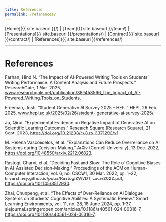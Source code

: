 ```yaml
---
title: References
permalink: /references/
---
```


[Home]({{ site.baseurl }}/) | [Team]({{ site.baseurl }}/team/) | [Presentations]({{ site.baseurl }}/presentations/) | [Contract]({{ site.baseurl }}/contract/) | [References]({{ site.baseurl }}/references/)


---

# References

Farhan, Hind N. “The Impact of AI-Powered Writing Tools on Students’ Writing Performance: A Content Analysis and Future
Prospects.” ResearchGate, 1 Mar. 2025, www.researchgate.net/publication/389458566_The_Impact_of_AI-
Powered_Writing_Tools_on_Students.

Freeman, Josh. “Student Generative AI Survey 2025 - HEPI.” HEPI, 26 Feb. 2025, www.hepi.ac.uk/2025/02/26/student-
generative-ai-survey-2025/.

Ju, Qirui. “Experimental Evidence on Negative Impact of Generative AI on Scientific Learning Outcomes.” Research Square
(Research Square), 21 Sept. 2023, https://doi.org/10.21203/rs.3.rs-3371292/v1.

M. Helena Vasconcelos, et al. “Explanations Can Reduce Overreliance on AI Systems during Decision-Making.” ArXiv (Cornell
University), 13 Dec. 2022, https://doi.org/10.48550/arxiv.2212.06823.

Rastogi, Charvi, et al. “Deciding Fast and Slow: The Role of Cognitive Biases in AI-Assisted Decision-Making.” Proceedings
of the ACM on Human-Computer Interaction, vol. 6, no. CSCW1, 30 Mar. 2022, pp. 1–22,
krvarshney.github.io/pubs/RastogiZWVDT_cscw2022.pdf, https://doi.org/10.1145/3512930.

Zhai, Chunpeng, et al. “The Effects of Over-Reliance on AI Dialogue Systems on Students’ Cognitive Abilities: A Systematic
Review.” Smart Learning Environments, vol. 11, no. 28, 18 June 2024, pp. 1–37,
slejournal.springeropen.com/articles/10.1186/s40561-024-00316-7, https://doi.org/10.1186/s40561-024-00316-7.
